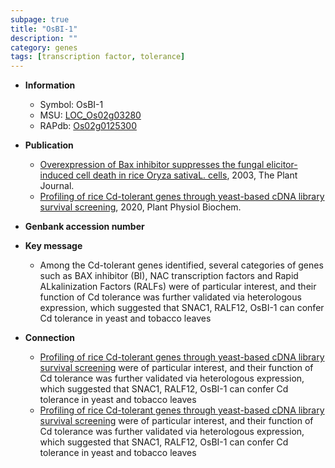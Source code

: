 ```yaml
---
subpage: true
title: "OsBI-1"
description: ""
category: genes
tags: [transcription factor, tolerance]
---
```


* **Information**  
    + Symbol: OsBI-1  
    + MSU: [LOC_Os02g03280](http://rice.plantbiology.msu.edu/cgi-bin/ORF_infopage.cgi?orf=LOC_Os02g03280)  
    + RAPdb: [Os02g0125300](http://rapdb.dna.affrc.go.jp/viewer/gbrowse_details/irgsp1?name=Os02g0125300)  

* **Publication**  
    + [Overexpression of Bax inhibitor suppresses the fungal elicitor-induced cell death in rice Oryza sativaL. cells](http://www.ncbi.nlm.nih.gov/pubmed?term=Overexpression+of+Bax+inhibitor+suppresses+the+fungal+elicitor-induced+cell+death+in+rice+Oryza+sativaL.+cells%5BTitle%5D), 2003, The Plant Journal.
    + [Profiling of rice Cd-tolerant genes through yeast-based cDNA library survival screening](http://www.ncbi.nlm.nih.gov/pubmed?term=Profiling+of+rice+Cd-tolerant+genes+through+yeast-based+cDNA+library+survival+screening%5BTitle%5D), 2020, Plant Physiol Biochem.

* **Genbank accession number**  

* **Key message**  
    + Among the Cd-tolerant genes identified, several categories of genes such as BAX inhibitor (BI), NAC transcription factors and Rapid ALkalinization Factors (RALFs) were of particular interest, and their function of Cd tolerance was further validated via heterologous expression, which suggested that SNAC1, RALF12, OsBI-1 can confer Cd tolerance in yeast and tobacco leaves

* **Connection**  
    + [Profiling of rice Cd-tolerant genes through yeast-based cDNA library survival screening](RALFs) were of particular interest, and their function of Cd tolerance was further validated via heterologous expression, which suggested that SNAC1, RALF12, OsBI-1 can confer Cd tolerance in yeast and tobacco leaves
    + [Profiling of rice Cd-tolerant genes through yeast-based cDNA library survival screening](RALFs) were of particular interest, and their function of Cd tolerance was further validated via heterologous expression, which suggested that SNAC1, RALF12, OsBI-1 can confer Cd tolerance in yeast and tobacco leaves



